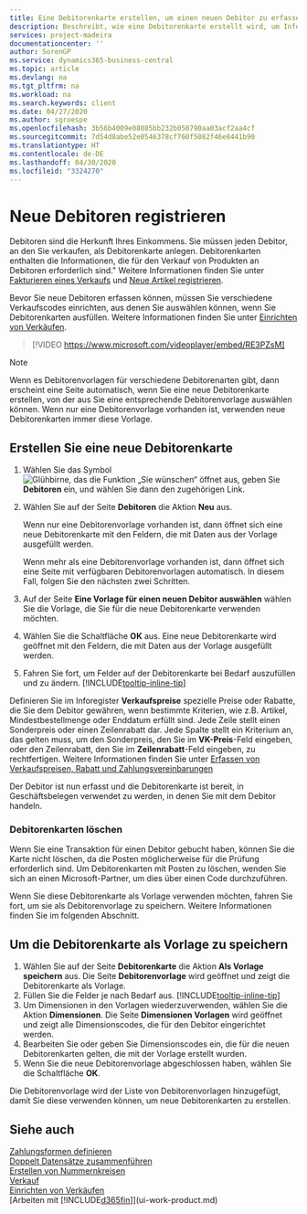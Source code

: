 ```yaml
---
title: Eine Debitorenkarte erstellen, um einen neuen Debitor zu erfassen | Microsoft Docs
description: Beschreibt, wie eine Debitorenkarte erstellt wird, um Informationen zu jedem neuen Debitor oder Clients zu erfassen, an die Sie verkaufen.
services: project-madeira
documentationcenter: ''
author: SorenGP
ms.service: dynamics365-business-central
ms.topic: article
ms.devlang: na
ms.tgt_pltfrm: na
ms.workload: na
ms.search.keywords: client
ms.date: 04/27/2020
ms.author: sgroespe
ms.openlocfilehash: 3b56b4009e08085bb232b050790aa03acf2aa4cf
ms.sourcegitcommit: 7d54d8abe52e0546378cf760f5082f46e8441b90
ms.translationtype: HT
ms.contentlocale: de-DE
ms.lasthandoff: 04/30/2020
ms.locfileid: "3324270"
---
```

# <a name="register-new-customers"></a>Neue Debitoren registrieren
Debitoren sind die Herkunft Ihres Einkommens. Sie müssen jeden Debitor, an den Sie verkaufen, als Debitorenkarte anlegen. Debitorenkarten enthalten die Informationen, die für den Verkauf von Produkten an Debitoren erforderlich sind." Weitere Informationen finden Sie unter [Fakturieren eines Verkaufs](sales-how-invoice-sales.md) und [Neue Artikel registrieren](inventory-how-register-new-items.md).  

Bevor Sie neue Debitoren erfassen können, müssen Sie verschiedene Verkaufscodes einrichten, aus denen Sie auswählen können, wenn Sie Debitorenkarten ausfüllen. Weitere Informationen finden Sie unter [Einrichten von Verkäufen](sales-setup-sales.md).

> [!VIDEO https://www.microsoft.com/videoplayer/embed/RE3PZsM]

> [!NOTE]  
> Wenn es Debitorenvorlagen für verschiedene Debitorenarten gibt, dann erscheint eine Seite automatisch, wenn Sie eine neue Debitorenkarte erstellen, von der aus Sie eine entsprechende Debitorenvorlage auswählen können. Wenn nur eine Debitorenvorlage vorhanden ist, verwenden neue Debitorenkarten immer diese Vorlage.  

## <a name="to-create-a-new-customer-card"></a>Erstellen Sie eine neue Debitorenkarte
1. Wählen Sie das Symbol ![Glühbirne, das die Funktion „Sie wünschen“ öffnet](media/ui-search/search_small.png "Was möchten Sie tun?") aus, geben Sie **Debitoren** ein, und wählen Sie dann den zugehörigen Link.  
2. Wählen Sie auf der Seite **Debitoren** die Aktion **Neu** aus.

    Wenn nur eine Debitorenvorlage vorhanden ist, dann öffnet sich eine neue Debitorenkarte mit den Feldern, die mit Daten aus der Vorlage ausgefüllt werden.

    Wenn mehr als eine Debitorenvorlage vorhanden ist, dann öffnet sich eine Seite mit verfügbaren Debitorenvorlagen automatisch. In diesem Fall, folgen Sie den nächsten zwei Schritten.
3. Auf der Seite **Eine Vorlage für einen neuen Debitor auswählen** wählen Sie die Vorlage, die Sie für die neue Debitorenkarte verwenden möchten.
4. Wählen Sie die Schaltfläche **OK** aus. Eine neue Debitorenkarte wird geöffnet mit den Feldern, die mit Daten aus der Vorlage ausgefüllt werden.  
5. Fahren Sie fort, um Felder auf der Debitorenkarte bei Bedarf auszufüllen und zu ändern. [!INCLUDE[tooltip-inline-tip](includes/tooltip-inline-tip_md.md)]

Definieren Sie im Inforegister **Verkaufspreise** spezielle Preise oder Rabatte, die Sie dem Debitor gewähren, wenn bestimmte Kriterien, wie z.B. Artikel, Mindestbestellmenge oder Enddatum erfüllt sind. Jede Zeile stellt einen Sonderpreis oder einen Zeilenrabatt dar. Jede Spalte stellt ein Kriterium an, das gelten muss, um den Sonderpreis, den Sie im **VK-Preis**-Feld eingeben, oder den Zeilenrabatt, den Sie im **Zeilenrabatt**-Feld eingeben, zu rechtfertigen. Weitere Informationen finden Sie unter [Erfassen von Verkaufspreisen, Rabatt und Zahlungsvereinbarungen](sales-how-record-sales-price-discount-payment-agreements.md)

Der Debitor ist nun erfasst und die Debitorenkarte ist bereit, in Geschäftsbelegen verwendet zu werden, in denen Sie mit dem Debitor handeln.

### <a name="deleting-customer-cards"></a>Debitorenkarten löschen
Wenn Sie eine Transaktion für einen Debitor gebucht haben, können Sie die Karte nicht löschen, da die Posten möglicherweise für die Prüfung erforderlich sind. Um Debitorenkarten mit Posten zu löschen, wenden Sie sich an einen Microsoft-Partner, um dies über einen Code durchzuführen.

Wenn Sie diese Debitorenkarte als Vorlage verwenden möchten, fahren Sie fort, um sie als Debitorenvorlage zu speichern. Weitere Informationen finden Sie im folgenden Abschnitt.

## <a name="to-save-the-customer-card-as-a-template"></a>Um die Debitorenkarte als Vorlage zu speichern
1. Wählen Sie auf der Seite **Debitorenkarte** die Aktion **Als Vorlage speichern** aus. Die Seite **Debitorenvorlage** wird geöffnet und zeigt die Debitorenkarte als Vorlage.
2. Füllen Sie die Felder je nach Bedarf aus. [!INCLUDE[tooltip-inline-tip](includes/tooltip-inline-tip_md.md)]
3. Um Dimensionen in den Vorlagen wiederzuverwenden, wählen Sie die Aktion **Dimensionen**. Die Seite **Dimensionen Vorlagen** wird geöffnet und zeigt alle Dimensionscodes, die für den Debitor eingerichtet werden.
4. Bearbeiten Sie oder geben Sie Dimensionscodes ein, die für die neuen Debitorenkarten gelten, die mit der Vorlage erstellt wurden.  
5. Wenn Sie die neue Debitorenvorlage abgeschlossen haben, wählen Sie die Schaltfläche **OK**.

Die Debitorenvorlage wird der Liste von Debitorenvorlagen hinzugefügt, damit Sie diese verwenden können, um neue Debitorenkarten zu erstellen.

## <a name="see-also"></a>Siehe auch
[Zahlungsformen definieren](finance-payment-methods.md)  
[Doppelt Datensätze zusammenführen](sales-how-merge-duplicate-records.md)  
[Erstellen von Nummernkreisen](ui-create-number-series.md)  
[Verkauf](sales-manage-sales.md)    
[Einrichten von Verkäufen](sales-setup-sales.md)    
[Arbeiten mit [!INCLUDE[d365fin](includes/d365fin_md.md)]](ui-work-product.md)
